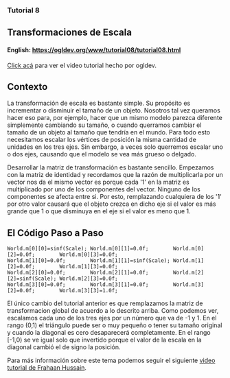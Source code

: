 ### Tutorial 8
## Transformaciones de Escala

#### English: https://ogldev.org/www/tutorial08/tutorial08.html

[Click acá](https://www.youtube.com/watch?v=pLFXNmbDZk8) para ver el video tutorial hecho por ogldev.

## Contexto
La transformación de escala es bastante simple. Su propósito es incrementar o disminuir el tamaño de un objeto. Nosotros tal vez queramos hacer eso para, por ejemplo, hacer que un mismo modelo parezca diferente simplemente cambiando su tamaño, o cuando querramos cambiar el tamaño de un objeto al tamaño que tendría en el mundo. Para todo esto necesitamos escalar los vértices de posición la misma cantidad de unidades en los tres ejes. Sin embargo, a veces solo querremos escalar uno o dos ejes, causando que el modelo se vea más grueso o delgado. 

Desarrollar la matriz de transformación es bastante sencillo. Empezamos con la matriz de identidad y recordamos que la razón de multiplicarla por un vector nos da el mismo vector es porque cada '1' en la matriz es multiplicado por uno de los componentes del vector. Ninguno de los componentes se afecta entre si. Por esto, remplazando cualquiera de los '1' por otro valor causará que el objeto crezca en dicho eje si el valor es más grande que 1 o que disminuya en el eje si el valor es meno que 1. 

## El Código Paso a Paso

```
World.m[0][0]=sinf(Scale); World.m[0][1]=0.0f;        World.m[0][2]=0.0f;        World.m[0][3]=0.0f;
World.m[1][0]=0.0f;        World.m[1][1]=sinf(Scale); World.m[1][2]=0.0f;        World.m[1][3]=0.0f;
World.m[2][0]=0.0f;        World.m[2][1]=0.0f;        World.m[2][2]=sinf(Scale); World.m[2][3]=0.0f;
World.m[3][0]=0.0f;        World.m[3][1]=0.0f;        World.m[3][2]=0.0f;        World.m[3][3]=1.0f;
```

El único cambio del tutorial anterior es que remplazamos la matriz de transformacion global de acuerdo a lo descrito arriba. Como podemos ver, escalamos cada uno de los tres ejes por un número que va de -1 y 1. En el rango (0,1) el triángulo puede ser o muy pequeño o tener su tamaño original y cuando la diagonal es cero desaparecerá completamente. En el rango [-1,0) se ve igual solo que invertido porque el valor de la escala en la diagonal cambió el de signo la posición. 

Para más información sobre este tema podemos seguir el siguiente [video tutorial de Frahaan Hussain](https://www.youtube.com/watch?v=aJRrgka4dpU&list=PLRtjMdoYXLf6zUMDJVRZYV-6g6n62vet8&index=11).

